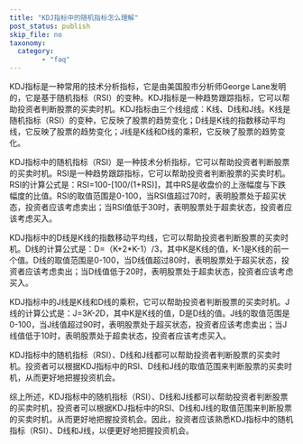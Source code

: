```yaml
---
title: "KDJ指标中的随机指标怎么理解"
post_status: publish
skip_file: no
taxonomy:
  category:
        - "faq"
---
```


KDJ指标是一种常用的技术分析指标，它是由美国股市分析师George Lane发明的，它是基于随机指标（RSI）的变种。KDJ指标是一种趋势跟踪指标，它可以帮助投资者判断股票的买卖时机。KDJ指标由三个线组成：K线、D线和J线。K线是随机指标（RSI）的变种，它反映了股票的趋势变化；D线是K线的指数移动平均线，它反映了股票的趋势变化；J线是K线和D线的乘积，它反映了股票的趋势变化。

KDJ指标中的随机指标（RSI）是一种技术分析指标，它可以帮助投资者判断股票的买卖时机。RSI是一种趋势跟踪指标，它可以帮助投资者判断股票的买卖时机。RSI的计算公式是：RSI=100-[100/(1+RS)]，其中RS是收盘价的上涨幅度与下跌幅度的比值。RSI的取值范围是0-100，当RSI值超过70时，表明股票处于超买状态，投资者应该考虑卖出；当RSI值低于30时，表明股票处于超卖状态，投资者应该考虑买入。

KDJ指标中的D线是K线的指数移动平均线，它可以帮助投资者判断股票的买卖时机。D线的计算公式是：D=（K+2*K-1）/3，其中K是K线的值，K-1是K线的前一个值。D线的取值范围是0-100，当D线值超过80时，表明股票处于超买状态，投资者应该考虑卖出；当D线值低于20时，表明股票处于超卖状态，投资者应该考虑买入。

KDJ指标中的J线是K线和D线的乘积，它可以帮助投资者判断股票的买卖时机。J线的计算公式是：J=3*K-2*D，其中K是K线的值，D是D线的值。J线的取值范围是0-100，当J线值超过90时，表明股票处于超买状态，投资者应该考虑卖出；当J线值低于10时，表明股票处于超卖状态，投资者应该考虑买入。

KDJ指标中的随机指标（RSI）、D线和J线都可以帮助投资者判断股票的买卖时机。投资者可以根据KDJ指标中的RSI、D线和J线的取值范围来判断股票的买卖时机，从而更好地把握投资机会。

综上所述，KDJ指标中的随机指标（RSI）、D线和J线都可以帮助投资者判断股票的买卖时机，投资者可以根据KDJ指标中的RSI、D线和J线的取值范围来判断股票的买卖时机，从而更好地把握投资机会。因此，投资者应该熟悉KDJ指标中的随机指标（RSI）、D线和J线，以便更好地把握投资机会。
